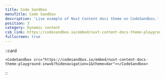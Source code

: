 ```yaml
---
title: Code Sandbox
menuTitle: Code Sandbox
description: 'Live example of Nuxt Content docs theme on CodeSandbox.'
position: 3
category: Dynamic content
csb_link: https://codesandbox.io/embed/nuxt-content-docs-theme-playground-inwxb?hidenavigation=1&theme=dark
fullscreen: true
---
```


::card
<CodeSandbox src="https://codesandbox.io/embed/nuxt-content-docs-theme-playground-inwxb?hidenavigation=1&theme=dar"></CodeSandbox>
  ```[md]
  <CodeSandbox src="https://codesandbox.io/embed/nuxt-content-docs-theme-playground-inwxb?hidenavigation=1&theme=dar"></CodeSandbox>
  ```
::

